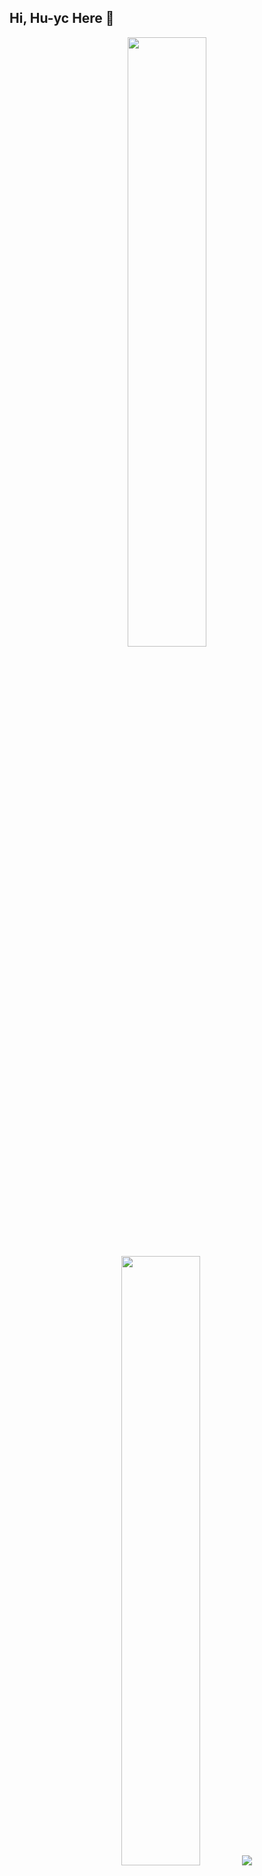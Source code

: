 ## Hi, Hu-yc Here 👋

<p align="center">
  <img height="50%" width="auto" src ="https://github-readme-stats.vercel.app/api?username=hu-yc&show_icons=true&count_private=true&theme=dracula&hide_border=true&hide=issues,contribs&bg_color=00000000">
  <img height="50%" width="auto" src ="https://github-readme-stats.vercel.app/api/top-langs/?username=hu-yc&layout=compact&hide_border=true&theme=dracula&bg_color=00000000&langs_count=6&hide=jupyter%20notebook,tex,css,php&exclude_repo=Pacman-AI">
  <img src ="https://github-readme-streak-stats.herokuapp.com?user=hu-yc&theme=dracula&hide_border=true&background=FFFFFF00">
</p>
